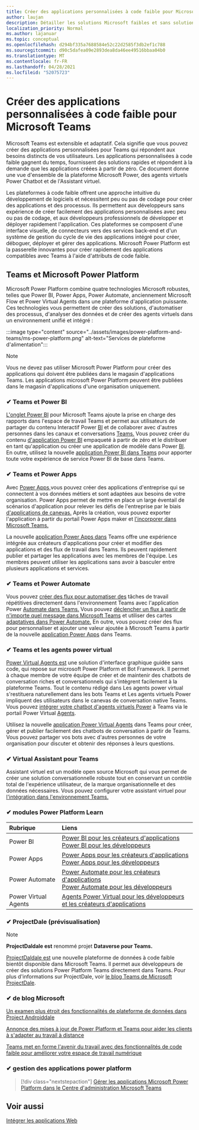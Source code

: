 ```yaml
---
title: Créer des applications personnalisées à code faible pour Microsoft Teams
author: laujan
description: Détailler les solutions Microsoft faibles et sans solutions de code disponibles pour Teams
localization_priority: Normal
ms.author: lajanuar
ms.topic: conceptual
ms.openlocfilehash: d294bf335a7688584e52c22d2585f3db2ef1c788
ms.sourcegitcommit: d90c5dafea09e2893dea8da46ee49516bbaa04b0
ms.translationtype: MT
ms.contentlocale: fr-FR
ms.lasthandoff: 04/28/2021
ms.locfileid: "52075723"
---
```

# <a name="create-low-code-custom-apps-for-microsoft-teams"></a>Créer des applications personnalisées à code faible pour Microsoft Teams

Microsoft Teams est extensible et adaptatif. Cela signifie que vous pouvez créer des applications personnalisées pour Teams qui répondent aux besoins distincts de vos utilisateurs. Les applications personnalisées à code faible gagnent du temps, fournissent des solutions rapides et répondent à la demande que les applications créées à partir de zéro. Ce document donne une vue d'ensemble de la plateforme Microsoft Power, des agents virtuels Power Chatbot et de l'Assistant virtuel.

Les plateformes à code faible offrent une approche intuitive du développement de logiciels et nécessitent peu ou pas de codage pour créer des applications et des processus. Ils permettent aux développeurs sans expérience de créer facilement des applications personnalisées avec peu ou pas de codage, et aux développeurs professionnels de développer et déployer rapidement l'application. Ces plateformes se composent d'une interface visuelle, de connecteurs vers des services back-end et d'un système de gestion du cycle de vie des applications intégré pour créer, déboguer, déployer et gérer des applications. Microsoft Power Platform est la passerelle innovantes pour créer rapidement des applications compatibles avec Teams à l'aide d'attributs de code faible.

## <a name="teams-and-microsoft-power-platform"></a>Teams et Microsoft Power Platform

Microsoft Power Platform combine quatre technologies Microsoft robustes, telles que Power BI, Power Apps, Power Automate, anciennement Microsoft Flow et Power Virtual Agents dans une plateforme d'application puissante. Ces technologies vous permettent de créer des solutions, d'automatiser des processus, d'analyser des données et de créer des agents virtuels dans un environnement unifié et intégré :

:::image type="content" source="../assets/images/power-platform-and-teams/ms-power-platform.png" alt-text="Services de plateforme d'alimentation":::

> [!NOTE]
> Vous ne devez pas utiliser Microsoft Power Platform pour créer des applications qui doivent être publiées dans le magasin d'applications Teams. Les applications microsoft Power Platform peuvent être publiées dans le magasin d'applications d'une organisation uniquement.

### <a name="-teams-and-power-bi"></a>✔ Teams et Power BI

[L'onglet Power BI](https://powerbi.microsoft.com/blog/announcing-new-power-bi-tab-for-microsoft-teams/) pour Microsoft Teams ajoute la prise en charge des rapports dans l'espace de travail Teams et permet aux utilisateurs de partager du contenu Interactif Power [BI](/power-bi/collaborate-share/service-embed-report-microsoft-teams) et de collaborer avec d'autres personnes dans les canaux et conversations [Teams.](/power-bi/collaborate-share/service-collaborate-microsoft-teams) Vous pouvez créer du contenu [d'application Power BI](/power-bi/collaborate-share/service-create-distribute-apps) empaqueté à partir de zéro et le distribuer en tant qu'application ou créer une application de modèle dans Power [BI](/connect-data/service-template-apps-create). En outre, utilisez la nouvelle [application Power BI dans Teams](https://go.microsoft.com/fwlink/?linkid=2143643) pour apporter toute votre expérience de service Power BI de base dans Teams.

### <a name="-teams-and-power-apps"></a>✔ Teams et Power Apps

Avec [Power Apps,](/powerapps/powerapps-overview)vous pouvez créer des applications d'entreprise qui se connectent à vos données métiers et sont adaptées aux besoins de votre organisation.  Power Apps permet de mettre en place un large éventail de scénarios d'application pour relever les défis de l'entreprise par le biais [d'applications de canevas.](/powerapps/maker/#canvas-apps) Après la création, vous pouvez exporter l'application à partir du portail Power Apps maker et [l'incorporer dans Microsoft Teams.](/power-platform/admin/embed-app-teams)

La nouvelle [application Power Apps dans](https://go.microsoft.com/fwlink/?linkid=2143374) Teams offre une expérience intégrée aux créateurs d'applications pour créer et modifier des applications et des flux de travail dans Teams. Ils peuvent rapidement publier et partager les applications avec les membres de l'équipe. Les membres peuvent utiliser les applications sans avoir à basculer entre plusieurs applications et services.

### <a name="-teams-and-power-automate"></a>✔ Teams et Power Automate

Vous pouvez [créer des flux pour automatiser des](https://flow.microsoft.com/connectors/shared_teams/microsoft-teams/) tâches de travail répétitives directement dans l'environnement Teams avec l'application Power [Automate dans Teams.](/power-automate/flows-teams) Vous pouvez [déclencher un flux à partir de n'importe quel message dans Microsoft Teams](/power-automate/trigger-flow-teams-message) et utiliser des cartes [adaptatives dans Power Automate.](/power-automate/create-adaptive-cards) En outre, vous pouvez créer des flux pour personnaliser et ajouter une valeur ajoutée à Microsoft Teams à partir de la nouvelle [application Power Apps](https://go.microsoft.com/fwlink/?linkid=2143539) dans Teams.

### <a name="-teams-and-power-virtual-agents"></a>✔ Teams et les agents power virtual

[Power Virtual Agents est](/power-virtual-agents/fundamentals-what-is-power-virtual-agents) une solution d'interface graphique guidée sans code, qui repose sur microsoft Power Platform et Bot Framework. Il permet à chaque membre de votre équipe de créer et de maintenir des chatbots de conversation riches et conversationnels qui s'intègrent facilement à la plateforme Teams. Tout le contenu rédigé dans Les agents power virtual s'restituera naturellement dans les bots Teams et Les agents virtuels Power impliquent des utilisateurs dans le canevas de conversation native Teams. Vous pouvez [intégrer votre chatbot d'agents virtuels Power](/power-virtual-agents/publication-add-bot-to-microsoft-teams) à Teams via le portail Power Virtual [Agents](https://powervirtualagents.microsoft.com).

Utilisez la nouvelle [application Power Virtual Agents](https://aka.ms/pva-teams-docs) dans Teams pour créer, gérer et publier facilement des chatbots de conversation à partir de Teams. Vous pouvez partager vos bots avec d'autres personnes de votre organisation pour discuter et obtenir des réponses à leurs questions.

### <a name="-virtual-assistant-for-teams"></a>✔ Virtual Assistant pour Teams

Assistant virtuel est un modèle open source Microsoft qui vous permet de créer une solution conversationnelle robuste tout en conservant un contrôle total de l'expérience utilisateur, de la marque organisationnelle et des données nécessaires. Vous pouvez configurer votre assistant virtuel pour [l'intégration dans l'environnement Teams.](https://microsoft.github.io/botframework-solutions/clients-and-channels/tutorials/enable-teams/1-intro) 

### <a name="-power-platform-learn-modules"></a>✔ modules Power Platform Learn

|  Rubrique  |  Liens  |
|:---------|:----------------------|
|Power BI|[Power BI pour les créateurs d'applications](/learn/browse/?expanded=power-platform&products=power-bi&roles=maker)</br>[Power BI pour les développeurs](/learn/browse/?expanded=power-platform&products=power-bi&roles=developer)|
|Power Apps|[Power Apps pour les créateurs d'applications](/learn/browse/?products=power-apps&roles=maker)</br>[Power Apps pour les développeurs](/learn/browse/?products=power-apps)|
|Power Automate|[Power Automate pour les créateurs d'applications](/learn/browse/?expanded=power-platform&products=power-automate&roles=maker)</br>[Power Automate pour les développeurs](/learn/browse/?expanded=power-platform&products=power-automate&roles=developer)|
|Power Virtual Agents|[Agents Power Virtual pour les développeurs et les créateurs d'applications](/learn/browse/?products=power-virtual-agents&expanded=power-platform&roles=maker)|

### <a name="-project-oakdale-preview"></a>✔ ProjectDale (prévisualisation)

> [!NOTE]
> **ProjectDaldale est** renommé projet **Dataverse pour Teams.**

[ProjectDaldale est](https://techcommunity.microsoft.com/t5/microsoft-teams-blog/teams-is-shaping-the-future-of-work-with-low-code-features-to/ba-p/1507180
) une nouvelle plateforme de données à code faible bientôt disponible dans Microsoft Teams. Il permet aux développeurs de créer des solutions Power Platform Teams directement dans Teams. Pour plus d'informations sur ProjectDale, voir [le blog Teams de Microsoft ProjectDale](https://powerapps.microsoft.com/blog/introducing-project-oakdale-a-new-low-code-data-platform-for-microsoft-teams).

### <a name="-microsoft-blog-insights"></a>✔ de blog Microsoft

[Un examen plus étroit des fonctionnalités de plateforme de données dans Project Androiddale](https://powerapps.microsoft.com/blog/a-closer-look-at-data-platform-capabilities-in-project-oakdale/)

[Annonce des mises à jour de Power Platform et Teams pour aider les clients à s'adapter au travail à distance](https://cloudblogs.microsoft.com/powerplatform/2020/05/19/announcing-power-platform-and-teams-updates-to-help-customers-adapt-to-remote-work/)

[Teams met en forme l'avenir du travail avec des fonctionnalités de code faible pour améliorer votre espace de travail numérique](https://techcommunity.microsoft.com/t5/microsoft-teams-blog/teams-is-shaping-the-future-of-work-with-low-code-features-to/ba-p/1507180)

### <a name="-managing-power-platform-apps"></a>✔ gestion des applications power platform

> [!div class="nextstepaction"]
> [Gérer les applications Microsoft Power Platform dans le Centre d'administration Microsoft Teams](/microsoftteams/manage-power-platform-apps)

## <a name="see-also"></a>Voir aussi

[Intégrer les applications Web](~/samples/integrate-web-apps-overview.md)